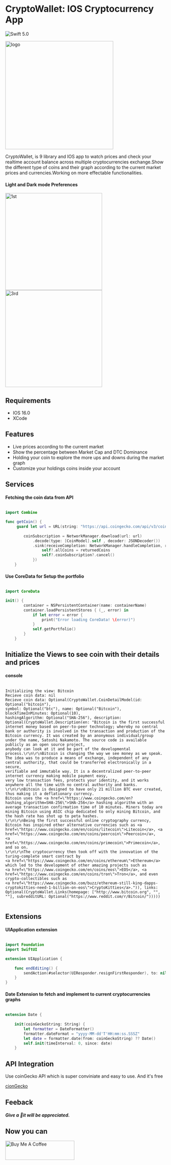 <h1>CryptoWallet: IOS Cryptocurrency App</h1>

![Swift 5.0](https://img.shields.io/badge/Swift-5.0-brightgreen.svg)

<img align="center" width="339" alt="logo" src="https://github.com/Saqibadnan0011/techLord.github.io/assets/79377722/eb0a24c3-a929-47ad-8d5d-7e9ba99ebca2">
 
<p>CryptoWallet, is 9 library and IOS app to watch prices and check your realtime account balance across multiple cryptocurrencies exchange.Show the different type of coins and their graph according to the current market prices and currencies.Working on more effectable functionalities.</p>


<h4>Light and Dark mode Preferences</h4>

<img width="304" alt="1st" src="https://github.com/Saqibadnan0011/techLord.github.io/assets/79377722/44959c5e-6ce6-4a4d-b78a-e484b6d764b8">
<img width="304" alt="3rd" src="https://github.com/Saqibadnan0011/techLord.github.io/assets/79377722/7e8e2c50-a38b-4a3a-8aeb-8a604451f869">

<h2>Requirements</h2>
<p>
 <ul>
  <li>IOS 16.0</li>
  <li>XCode</li>
 </ul>
</p>

<h2>Features</h2>
<p>
 <ul>
  <li>Live prices according to the current market</li>
  <li>Show the percentage between Market Cap and DTC Dominance</li>
  <li>Holding your coin to explore the more ups and downs during the market graph</li>
  <li>Customize your holdings coins inside your account</li>
 </ul>
</p>

<h2>Services</h2>

<h4>Fetching the coin data from API</h4>

```swift

import Combine

func getCoin() {
     guard let url = URL(string: "https://api.coingecko.com/api/v3/coins/markets?       vs_currency=usd&order=market_cap_desc&per_page=250&page=1&sparkline=true&price_change_percentage=24h") else { return }
        
        coinSubscription = NetworkManager.download(url: url)
            .decode(type: [CoinModel].self , decoder: JSONDecoder())
            .sink(receiveCompletion: NetworkManager.handleCompletion, receiveValue: { [weak self] (returnedCoins) in
                self?.allCoins = returnedCoins
                self?.coinSubscription?.cancel()
            })
    }

```

<h4>Use CoreData for Setup the portfolio</h4>

```swift

import CoreData

init() {
        container = NSPersistentContainer(name: containerName)
        container.loadPersistentStores { (_, error) in
            if let error = error {
                print("Error loading CoreData! \(error)")
            }
            self.getPortfolio()
        }
    }

```

<h2>Initialize the Views to see coin with their details and prices</h2>
<h4>console</h4>

```

Initializing the view: Bitcoin
Recieve coin data: nil
Recieve coin data: Optional(CryptoWallet.CoinDetailModel(id: Optional("bitcoin"),
symbol: Optional("btc"), name: Optional("Bitcoin"), blockTimeInMinutes: Optional(10),
hashingAlgorithm: Optional("SHA-256"), description: Optional(CryptoWallet.Description(en: "Bitcoin is the first successful internet money based on peer-to-peer technology; whereby no central bank or authority is involved in the transaction and production of the Bitcoin currency. It was created by an anonymous individual/group under the name, Satoshi Nakamoto. The source code is available publicly as an open source project,
anybody can look at it and be part of the developmental process.\r\n\r\nBitcoin is changing the way we see money as we speak.
The idea was to produce a means of exchange, independent of any central authority, that could be transferred electronically in a secure,
verifiable and immutable way. It is a decentralized peer-to-peer internet currency making mobile payment easy,
very low transaction fees, protects your identity, and it works anywhere all the time with no central authority and banks.
\r\n\r\nBitcoin is designed to have only 21 million BTC ever created, thus making it a deflationary currency.
Bitcoin uses the <a href=\"https://www.coingecko.com/en?hashing_algorithm=SHA-256\">SHA-256</a> hashing algorithm with an average transaction confirmation time of 10 minutes. Miners today are mining Bitcoin using ASIC chip dedicated to only mining Bitcoin, and the hash rate has shot up to peta hashes.
\r\n\r\nBeing the first successful online cryptography currency, Bitcoin has inspired other alternative currencies such as <a href=\"https://www.coingecko.com/en/coins/litecoin\">Litecoin</a>, <a href=\"https://www.coingecko.com/en/coins/peercoin\">Peercoin</a>,
<a href=\"https://www.coingecko.com/en/coins/primecoin\">Primecoin</a>, and so on.
\r\n\r\nThe cryptocurrency then took off with the innovation of the turing-complete smart contract by
<a href=\"https://www.coingecko.com/en/coins/ethereum\">Ethereum</a> which led to the development of other amazing projects such as
<a href=\"https://www.coingecko.com/en/coins/eos\">EOS</a>, <a href=\"https://www.coingecko.com/en/coins/tron\">Tron</a>, and even crypto-collectibles such as
<a href=\"https://www.coingecko.com/buzz/ethereum-still-king-dapps-cryptokitties-need-1-billion-on-eos\">CryptoKitties</a>.")), links: Optional(CryptoWallet.Links(homepage: ["http://www.bitcoin.org", "", ""], subredditURL: Optional("https://www.reddit.com/r/Bitcoin/")))))


```

<h2>Extensions</h2>
<h4>UIApplication extension</h4>

```swift

import Foundation
import SwiftUI

extension UIApplication {
    
    func endEditing() {
        sendAction(#selector(UIResponder.resignFirstResponder), to: nil, from: nil, for: nil)
    }
}

```

<h4>Date Extension to fetch and implement to current cryptocurrencies graphs</h4>

```swift

extension Date {
    
    init(coinGeckoString: String) {
        let formatter = DateFormatter()
        formatter.dateFormat = "yyyy-MM-dd'T'HH:mm:ss.SSSZ"
        let date = formatter.date(from: coinGeckoString) ?? Date()
        self.init(timeInterval: 0, since: date)
    }

```

<h2>API Integration</h2>
<p>Use coinGecko API which is super conviniate and easy to use. And it's free</p>

[cionGecko](https://api.coingecko.com/api/v3/coins/markets?vs_currency=usd&order=market_cap_desc&per_page=250&page=1&sparkline=true&price_change_percentage=24h)


<h2>Feeback</h2>
<h5>Give a 🌟it will be appreciated.</h5>

<h2>Now you can</h2>
<a href="https://www.buymeacoffee.com/saqibadnan3" target="_blank"><img src="https://cdn.buymeacoffee.com/buttons/v2/default-yellow.png" alt="Buy Me A Coffee" style="height: 60px !important;width: 217px !important;" ></a>


 
